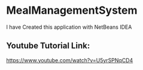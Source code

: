 # MealManagementSystem
I have Created this application with NetBeans IDEA
## Youtube Tutorial Link:
https://www.youtube.com/watch?v=U5yrSPNqCD4

